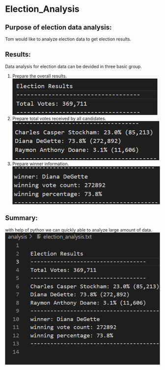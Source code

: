 # Election_Analysis
## Purpose of election data analysis:
Tom would like to analyze election data to get election results.
## Results:
Data analysis for election data can be devided in three basic group.
1. Prepare the overall results.
![Overall Election result](election_1.png)
2. Prepare total votes received by all candidates.
![Candidate Election result](election_2.png) 
3. Prepare winner information.
![Winner Election result](election_3.png) 
## Summary:
with help of python we can quickly able to analyze large amount of data. 
![Election summary results](election_summary.png)
